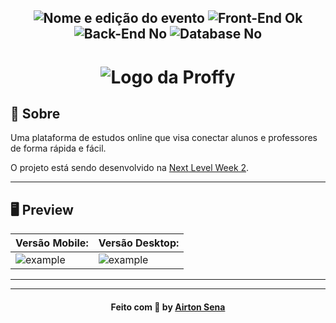 <h2 align="center">
  <img src="https://img.shields.io/badge/Next%20Level%20Week-%232-blueviolet?style=for-the-badge" alt="Nome e edição do evento" />

  <img src="https://img.shields.io/badge/Front End%3F-ok-blueviolet?style=for-the-badge" alt="Front-End Ok" />

  <img src="https://img.shields.io/badge/Back End%3F-No-blueviolet?style=for-the-badge" alt="Back-End No" />

  <img src="https://img.shields.io/badge/Database%3F-No-blueviolet?style=for-the-badge" alt="Database No" />

<h1 align="center">
  <img src="https://user-images.githubusercontent.com/50463866/89321549-7f09bf00-d659-11ea-92e5-859bcd35e42c.png" alt="Logo da Proffy" />
</h1>


## 📖 Sobre 


Uma plataforma de estudos online que visa conectar alunos e professores de forma rápida e fácil.

O projeto está sendo desenvolvido na [Next Level Week 2](https://nextlevelweek.com/episodios/discovery/1/edicao/2).

---

## 🖥 Preview 


| Versão Mobile: |Versão Desktop: |
|----------|----------|
|![example](https://ik.imagekit.io/ol2yxq4uey/preview_9WT1Wt2Jz_7-Fu12EpX.png)|![example](https://user-images.githubusercontent.com/50463866/89326399-9d26ed80-d660-11ea-923e-c41e7b409a5f.png)|

--- 



---

<h4 align="center">
    Feito com 💜 by <a href="https://www.linkedin.com/in/airtonsena/" target="_blank">Airton Sena </a>
</h4>



